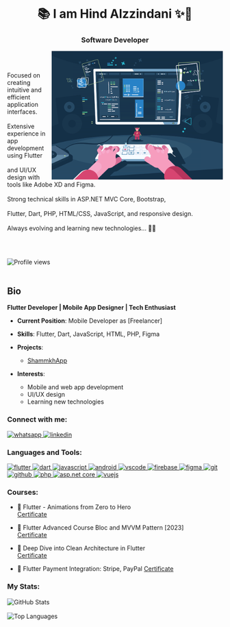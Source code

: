 
<h1 align="center">📚 I am Hind Alzzindani ✨👋</h1>
<h3 align="center">Software Developer</h3>

<img align="right" alt="Coding" width="400"  src="dev.gif"><br><br>

<p margin-top: -23px !important;">
      Focused on creating intuitive and efficient application interfaces. <br><br>
      Extensive experience in app development using Flutter <br><br>
  and UI/UX design with tools like Adobe XD and Figma. <br><br>
      Strong technical skills in ASP.NET MVC Core, Bootstrap,<br><br>
  Flutter, Dart, PHP, HTML/CSS, JavaScript, and responsive design. <br><br>
      Always evolving and learning new technologies... 🎲🎯  
    </p> 

<br><br>


<div align="left">
  <img src="https://komarev.com/ghpvc/?username=hindalzzindan" alt="Profile views" />
</div>




<br>


## Bio

**Flutter Developer | Mobile App Designer | Tech Enthusiast**

- **Current Position**: Mobile Developer as [Freelancer]
- **Skills**: Flutter, Dart, JavaScript, HTML, PHP, Figma
- **Projects**: 
  - [ShammkhApp](https://play.google.com/store/apps/details?id=com.awalnet.flutter_shammakh_ecom)
 
- **Interests**: 
  - Mobile and web app development
  - UI/UX design
  - Learning new technologies

### Connect with me:

  <a href="https://wa.me/775464411" target="_blank"> 
    <img src="https://www.vectorlogo.zone/logos/whatsapp/whatsapp-icon.svg" alt="whatsapp" width="40" height="40" />
  </a>
  <a href="https://www.linkedin.com/in/hind-alzzindani/" target="_blank"> 
    <img src="https://www.vectorlogo.zone/logos/linkedin/linkedin-icon.svg" alt="linkedin" width="40" height="40" />
  </a>

### Languages and Tools:

<p align="left">
  <a href="https://flutter.dev/" target="_blank">
    <img src="https://www.vectorlogo.zone/logos/flutterio/flutterio-icon.svg" alt="flutter" width="40" height="40" />
  </a>
  <a href="https://dart.dev" target="_blank">
    <img src="https://www.vectorlogo.zone/logos/dartlang/dartlang-icon.svg" alt="dart" width="40" height="40" />
  </a>
  <a href="https://www.javascript.com/" target="_blank">
    <img src="https://www.vectorlogo.zone/logos/javascript/javascript-icon.svg" alt="javascript" width="40" height="40" />
  </a>
  <a href="https://www.android.com/studio" target="_blank">
    <img src="https://camo.githubusercontent.com/e87a0bbc2ea533869deabc5775446f8a634e13dc84511323038eab5203ff40e5/68747470733a2f2f63646e2e6a7364656c6976722e6e65742f67682f64657669636f6e732f64657669636f6e2f69636f6e732f616e64726f696473747564696f2f616e64726f696473747564696f2d6f726967696e616c2e737667" alt="android" width="40" height="40" />
  </a>
  <a href="https://code.visualstudio.com/" target="_blank">
    <img src="https://www.vectorlogo.zone/logos/visualstudio_code/visualstudio_code-icon.svg" alt="vscode" width="40" height="40" />
  </a>
  <a href="https://firebase.google.com/" target="_blank">
    <img src="https://www.vectorlogo.zone/logos/firebase/firebase-icon.svg" alt="firebase" width="40" height="40" />
  </a>
  <a href="https://www.figma.com/" target="_blank">
    <img src="https://www.vectorlogo.zone/logos/figma/figma-icon.svg" alt="figma" width="40" height="40" />
  </a>
  <a href="https://git-scm.com/" target="_blank">
    <img src="https://www.vectorlogo.zone/logos/git-scm/git-scm-icon.svg" alt="git" width="40" height="40" />
  </a>
  <a href="https://github.com/" target="_blank">
    <img src="https://www.vectorlogo.zone/logos/github/github-icon.svg" alt="github" width="40" height="40" />
  </a>
  <a href="https://www.php.net/" target="_blank">
    <img src="https://www.vectorlogo.zone/logos/php/php-icon.svg" alt="php" width="40" height="40" />
  </a>
  <a href="https://dotnet.microsoft.com/apps/aspnet" target="_blank">
    <img src="https://www.vectorlogo.zone/logos/dotnet/dotnet-icon.svg" alt="asp.net core" width="40" height="40" />
  </a>
  <a href="https://vuejs.org/" target="_blank">
    <img src="https://www.vectorlogo.zone/logos/vuejs/vuejs-icon.svg" alt="vuejs" width="40" height="40" />
  </a>
</p>

### Courses:

- 🎯 Flutter - Animations from Zero to Hero  
  [Certificate](https://www.udemy.com/certificate/UC-82b63551-3818-47b7-b1c2-5676f45cfb31/)

- 🎯 Flutter Advanced Course Bloc and MVVM Pattern [2023]  
  [Certificate](https://www.udemy.com/certificate/UC-dcea4f17-2e77-4978-afce-5fd95370bd29/)

- 🎯 Deep Dive into Clean Architecture in Flutter  
  [Certificate](https://www.udemy.com/certificate/UC-e3ffa369-c4fb-4dee-a295-b8692da00f85/)


- 🎯 Flutter Payment Integration: Stripe, PayPal 
  [Certificate](https://www.udemy.com/certificate/UC-ba0e9908-b337-4980-a2c9-0d7362cb5221/)

  
### My Stats:

<p align="left">
  <img align="center" src="https://github-readme-stats.vercel.app/api?username=hindalzzindani&show_icons=true&theme=radical" alt="GitHub Stats" />
</p>
<p align="left">
  <img align="center" src="https://github-readme-stats.vercel.app/api/top-langs/?username=hindalzzindani&layout=compact&theme=radical" alt="Top Languages" />
</p>
